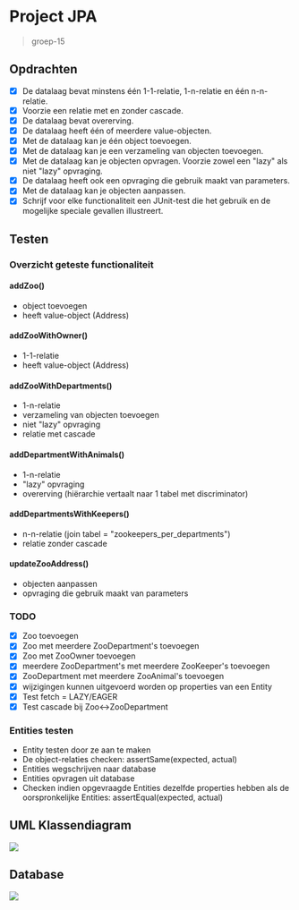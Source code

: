 # Project JPA
> groep-15

## Opdrachten
- [x] De datalaag bevat minstens één 1-1-relatie, 1-n-relatie en één n-n-relatie.
- [x] Voorzie een relatie met en zonder cascade.
- [x] De datalaag bevat overerving.
- [x] De datalaag heeft één of meerdere value-objecten.
- [x] Met de datalaag kan je één object toevoegen.
- [x] Met de datalaag kan je een verzameling van objecten toevoegen.
- [x] Met de datalaag kan je objecten opvragen. Voorzie zowel een "lazy" als niet "lazy" opvraging.
- [x] De datalaag heeft ook een opvraging die gebruik maakt van parameters.
- [x] Met de datalaag kan je objecten aanpassen.
- [x] Schrijf voor elke functionaliteit een JUnit-test die het gebruik en de mogelijke speciale gevallen illustreert.

## Testen
### Overzicht geteste functionaliteit
#### addZoo()
- object toevoegen
- heeft value-object (Address)

#### addZooWithOwner()
- 1-1-relatie
- heeft value-object (Address)

#### addZooWithDepartments()
- 1-n-relatie
- verzameling van objecten toevoegen
- niet "lazy" opvraging
- relatie met cascade

#### addDepartmentWithAnimals()
- 1-n-relatie
- "lazy" opvraging
- overerving (hiërarchie vertaalt naar 1 tabel met discriminator)

#### addDepartmentsWithKeepers()
- n-n-relatie (join tabel = "zookeepers_per_departments")
- relatie zonder cascade

#### updateZooAddress()
- objecten aanpassen
- opvraging die gebruik maakt van parameters

### TODO
- [x] Zoo toevoegen
- [x] Zoo met meerdere ZooDepartment's toevoegen
- [x] Zoo met ZooOwner toevoegen
- [x] meerdere ZooDepartment's met meerdere ZooKeeper's toevoegen
- [x] ZooDepartment met meerdere ZooAnimal's toevoegen
- [x] wijzigingen kunnen uitgevoerd worden op properties van een Entity
- [x] Test fetch = LAZY/EAGER
- [x] Test cascade bij Zoo<->ZooDepartment

### Entities testen
- Entity testen door ze aan te maken
- De object-relaties checken: assertSame(expected, actual)
- Entities wegschrijven naar database
- Entities opvragen uit database
- Checken indien opgevraagde Entities dezelfde properties hebben als de oorspronkelijke Entities: assertEqual(expected, actual)

## UML Klassendiagram
![](https://i.imgur.com/RqMgUCA.png)

## Database
![](https://i.imgur.com/uHRi10e.png)